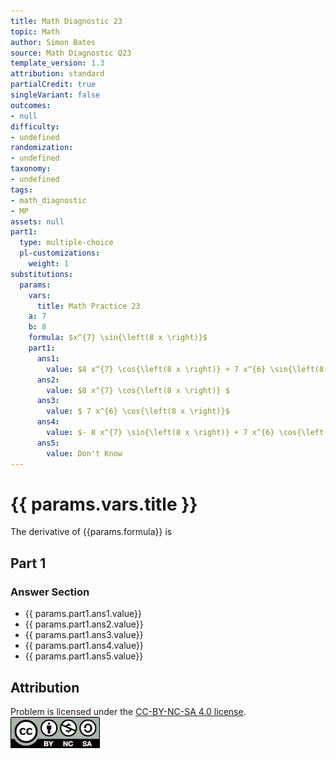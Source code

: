 ```yaml
---
title: Math Diagnostic 23
topic: Math
author: Simon Bates
source: Math Diagnostic Q23
template_version: 1.3
attribution: standard
partialCredit: true
singleVariant: false
outcomes:
- null
difficulty:
- undefined
randomization:
- undefined
taxonomy:
- undefined
tags:
- math_diagnostic
- MP
assets: null
part1:
  type: multiple-choice
  pl-customizations:
    weight: 1
substitutions:
  params:
    vars:
      title: Math Practice 23
    a: 7
    b: 8
    formula: $x^{7} \sin{\left(8 x \right)}$
    part1:
      ans1:
        value: $8 x^{7} \cos{\left(8 x \right)} + 7 x^{6} \sin{\left(8 x \right)}$
      ans2:
        value: $8 x^{7} \cos{\left(8 x \right)} $
      ans3:
        value: $ 7 x^{6} \cos{\left(8 x \right)}$
      ans4:
        value: $- 8 x^{7} \sin{\left(8 x \right)} + 7 x^{6} \cos{\left(8 x \right)}$
      ans5:
        value: Don't Know
---
```

# {{ params.vars.title }}
The derivative of {{params.formula}} is

## Part 1

### Answer Section

- {{ params.part1.ans1.value}}
- {{ params.part1.ans2.value}}
- {{ params.part1.ans3.value}}
- {{ params.part1.ans4.value}}
- {{ params.part1.ans5.value}}

## Attribution

Problem is licensed under the [CC-BY-NC-SA 4.0 license](https://creativecommons.org/licenses/by-nc-sa/4.0/).<br> ![The Creative Commons 4.0 license requiring attribution-BY, non-commercial-NC, and share-alike-SA license.](https://raw.githubusercontent.com/firasm/bits/master/by-nc-sa.png)